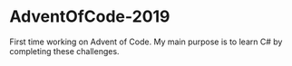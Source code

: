 # AdventOfCode-2019
First time working on Advent of Code. 
My main purpose is to learn C# by completing these challenges.
